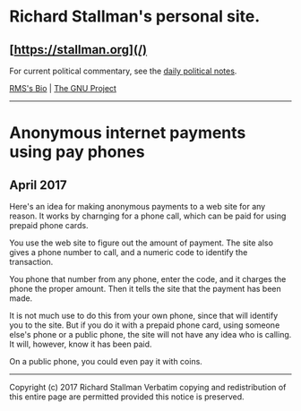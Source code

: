 
# Richard Stallman's personal site.
## [https://stallman.org](/)
&#10;For current political commentary, see
the [daily
political notes](/archives/polnotes.html).


&#10;[RMS's Bio](/biographies.html#serious) |
[The GNU Project](http://gnu.org)


- - -


    
# &#10;	Anonymous internet payments using pay phones&#10;    

    
## April 2017

&#10;    Here's an idea for making anonymous payments to a web site for any
    reason.  It works by charnging for a phone call, which can be paid for
    using prepaid phone cards.


&#10;    You use the web site to figure out the amount of payment.  The site
    also gives a phone number to call, and a numeric code to identify the
    transaction.


&#10;    You phone that number from any phone, enter the code, and it charges
    the phone the proper amount.  Then it tells the site that the payment
    has been made.


&#10;    It is not much use to do this from your own phone, since that will
    identify you to the site.  But if you do it with a prepaid phone card,
    using someone else's phone or a public phone, the site will not have
    any idea who is calling.  It will, however, know it has been paid.


&#10;    On a public phone, you could even pay it with coins.


- - -

&#10;  Copyright (c) 2017 Richard Stallman
  Verbatim copying and redistribution of this entire page are
  permitted provided this notice is preserved.



